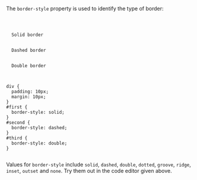 The `border-style` property is used
to identify the type of border:

<codeblock language="css" type="lesson">
<code>
<panel language="html">
<div id="first">
  Solid border
</div>
<div id="second">
  Dashed border
</div>
<div id="third">
  Double border
</div>
</panel>
<panel language="css">
div {
  padding: 10px;
  margin: 10px;
}
#first {
  border-style: solid;
}
#second {
  border-style: dashed;
}
#third {
  border-style: double;
}
</panel>
</code>
</codeblock>

Values for `border-style` include `solid`, `dashed`, `double`, `dotted`, `groove`, `ridge`, `inset`, `outset` and `none`. Try them out in the code editor given above.